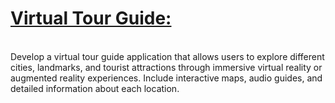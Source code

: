 <u><h1>Virtual Tour Guide:</h1></u> <br>
Develop a virtual tour guide application that allows users to explore different cities, landmarks, and tourist attractions through immersive virtual reality or augmented reality experiences. Include interactive maps, audio guides, and detailed information about each location.
